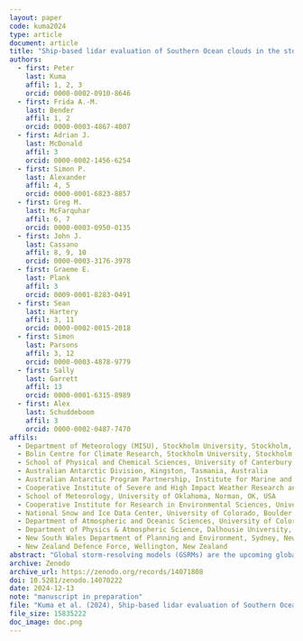 ```yaml
---
layout: paper
code: kuma2024
type: article
document: article
title: "Ship-based lidar evaluation of Southern Ocean clouds in the storm-resolving general circulation model ICON and the ERA5 and MERRA-2 reanalyses"
authors:
  - first: Peter
    last: Kuma
    affil: 1, 2, 3
    orcid: 0000-0002-0910-8646
  - first: Frida A.-M.
    last: Bender
    affil: 1, 2
    orcid: 0000-0003-4867-4007
  - first: Adrian J.
    last: McDonald
    affil: 3
    orcid: 0000-0002-1456-6254
  - first: Simon P.
    last: Alexander
    affil: 4, 5
    orcid: 0000-0001-6823-8857
  - first: Greg M.
    last: McFarquhar
    affil: 6, 7
    orcid: 0000-0003-0950-0135
  - first: John J.
    last: Cassano
    affil: 8, 9, 10
    orcid: 0000-0003-3176-3978
  - first: Graeme E.
    last: Plank
    affil: 3
    orcid: 0009-0001-8283-0491
  - first: Sean
    last: Hartery
    affil: 3, 11
    orcid: 0000-0002-0015-2018
  - first: Simon
    last: Parsons
    affil: 3, 12
    orcid: 0000-0003-4878-9779
  - first: Sally
    last: Garrett
    affil: 13
    orcid: 0000-0001-6315-8989
  - first: Alex
    last: Schuddeboom
    affil: 3
    orcid: 0000-0002-0487-7470
affils:
  - Department of Meteorology (MISU), Stockholm University, Stockholm, Sweden
  - Bolin Centre for Climate Research, Stockholm University, Stockholm, Sweden
  - School of Physical and Chemical Sciences, University of Canterbury, Christchurch, Aotearoa/New Zealand
  - Australian Antarctic Division, Kingston, Tasmania, Australia
  - Australian Antarctic Program Partnership, Institute for Marine and Antarctic Studies, University of Tasmania, Hobart, Tasmania, Australia
  - Cooperative Institute of Severe and High Impact Weather Research and Operations, University of Oklahoma, Norman, OK, USA
  - School of Meteorology, University of Oklahoma, Norman, OK, USA
  - Cooperative Institute for Research in Environmental Sciences, University of Colorado, Boulder, CO, USA
  - National Snow and Ice Data Center, University of Colorado, Boulder, CO, USA
  - Department of Atmospheric and Oceanic Sciences, University of Colorado, Boulder, CO, USA
  - Department of Physics & Atmospheric Science, Dalhousie University, Halifax, Canada
  - New South Wales Department of Planning and Environment, Sydney, New South Wales, Australia
  - New Zealand Defence Force, Wellington, New Zealand
abstract: "Global storm-resolving models (GSRMs) are the upcoming global climate models. One of them is a 5-km Icosahedral Nonhydrostatic Weather and Climate Model (ICON). Its high resolution means that parameterizations of convection and clouds, including subgrid-scale clouds, are omitted, relying on explicit simulation but still utilizing microphysics and turbulence parameterizations. Standard-resolution (10–100 km) models, which use convection and cloud parameterizations, have substantial cloud biases over the Southern Ocean (SO), adversely affecting radiation and sea surface temperature. The SO is dominated by low clouds, which cannot be observed accurately from space due to overlapping clouds, attenuation, and ground clutter. We evaluated SO clouds in ICON and the ERA5 and MERRA-2 reanalyses using about 2400 days of lidar observations and 2300 radiosonde profiles from 31 voyages and Macquarie Island station during 2010--2021, compared with the models using a ground-based lidar simulator. We found that ICON and the reanalyses underestimate the total cloud fraction by about 10 and 20%, respectively. ICON and ERA5 overestimate the cloud occurrence peak at about 500 m, potentially explained by their lifting condensation levels being too high. The reanalyses strongly underestimate fog or near-surface clouds, and MERRA-2 underestimates cloud occurrence at almost all heights. Outgoing shortwave radiation is overestimated in the reanalyses, implying a “too few, too bright” cloud problem. Thermodynamic conditions are relatively well represented, but ICON is less stable than observations, and MERRA-2 is too humid. SO cloud biases are a substantial issue in the GSRM, but it matches the observations better than the lower-resolution reanalyses."
archive: Zenodo
archive_url: https://zenodo.org/records/14071808
doi: 10.5281/zenodo.14070222
date: 2024-12-13
note: "manuscript in preparation"
file: "Kuma et al. (2024), Ship-based lidar evaluation of Southern Ocean clouds in the storm-resolving general circulation model ICON and the ERA5 and MERRA-2 reanalyses (manuscript in preparation 2024-12-13).pdf"
file_size: 15835222
doc_image: doc.png
---
```

